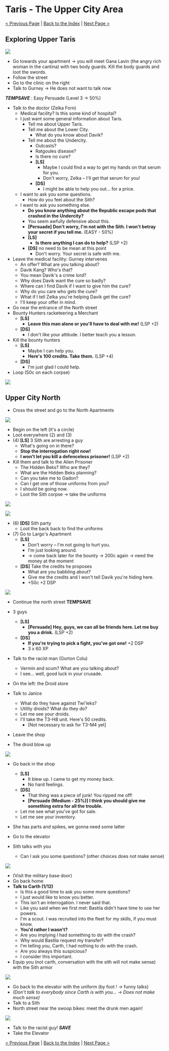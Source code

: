 Taris - The Upper City Area
====================================================

[< Previous Page](021_Taris.md)
| [Back to the Index](../index.md)
| [Next Page >](023_Taris.md)

## Exploring Upper Taris

![](images/maps/map_taris_upper_streets2.png)

- Go towards your apartment -> you will meet Gana Lavin (the angry rich woman in the cantina) with two body guards. Kill the body guards and loot the swords.
- Follow the street
- Go to the clinic on the right
- Talk to Gurney -> He does not want to talk now

**_TEMPSAVE_** : Easy Persuade (Level 3 -> 50%)

- Talk to the doctor (Zelka Forn)
  - Medical facility? Is this some kind of hospital?
  - I just want some general information about Taris.
    - Tell me about Upper Taris.
    - Tell me about the Lower City.
      - What do you know about Davik?
    - Tell me about the Undercity.
      - Outcasts?
      - Ratgoules disease?
      - Is there no cure?
      - **[LS]**
        - Maybe I could find a way to get my hands on that serum for you.
        - Don't worry, Zelka – I'll get that serum for you!
      - **[DS]**
        - I might be able to help you out... for a price.
  - I want to ask you some questions.
    - How do you feel about the Sith?
  - I want to ask you something else.
    - **Do you know anything about the Republic escape pods that crashed in the Undercity?**
    - You seem awfully defensive about this.
    - **[Persuade] Don't worry, I'm not with the Sith. I won't betray your secret if you tell me.** (EASY - 50%)
    - **[LS]**
      - **Is there anything I can do to help?** (LSP +2)
    - **[DS]** no need to be mean at this point
      - Don't worry. Your secret is safe with me.
- Leave the medical facility: Gurney intervenes
  - An offer? What are you talking about?
  - Davik Kang? Who's that?
  - You mean Davik's a crime lord?
  - Why does Davik want the cure so badly?
  - Where can I find Davik if I want to give him the cure?
  - Why do you care who gets the cure?
  - What if I tell Zelka you're helping Davik get the cure?
  - I'll keep your offer in mind.
- Go near the entrance of the North street
- Bounty Hunters racketeering a Merchant
  - **[LS]**
    - **Leave this man alone or you'll have to deal with me!** (LSP +2)
  - **[DS]**
    - I don't like your attitude. I better teach you a lesson.
- Kill the bounty hunters
  - **[LS]**
    - Maybe I can help you.
    - **Here's 100 credits. Take them.** (LSP +4)
  - **[DS]**
    - I'm just glad I could help.
- Loop (50c on each corpse)

![](../../resources/images/screenshots/exploringUpperTaris.png)

## Upper City North

- Cross the street and go to the North Apartments

![](images/maps/mapTarisUpperApt2.png)

- Begin on the left (it's a circle)
- Loot everywhere (2) and (3)
- (4) **[LS]** 3 Sith are arresting a guy
  - What's going on in there?
  - **Stop the interrogation right now!**
  - **I won't let you kill a defenceless prisoner!** (LSP +2)
- Kill them and talk to the Alien Prisoner
  - The Hidden Beks? Who are they?
  - What are the Hidden Beks planning?
  - Can you take me to Gadon?
  - Can I get one of those uniforms from you?
  - I should be going now.
  - Loot the Sith corpse -> take the uniforms

![](../../resources/images/screenshots/tarisSithUniforms1.png)

![](../../resources/images/screenshots/tarisSithUniforms2.png)

- (6) **[DS]** Sith party
  - Loot the back back to find the uniforms
- (7) Go to Largo's Apartment
  - **[LS]**
    - Don't worry – I'm not going to hurt you.
    - I'm just looking around.
    - -> come back later for the bounty -> 200c again -> need the money at the moment
  - **[DS]** Take the credits he proposes
    - What are you babbling about?
    - Give me the credits and I won't tell Davik you're hiding here.
    - +50c +2 DSP

![](images/maps/mapTarisUpperCityNorth.png)

- Continue the north street **TEMPSAVE**
- 3 guys
  - **[LS]**
    - **[Persuade] Hey, guys, we can all be friends here. Let me buy you a drink.** (LSP +2)
  - **[DS]**
    - **If you're trying to pick a fight, you've got one!** +2 DSP
    - 3 x 60 XP
- Talk to the racist man (Gorton Colu)
  - Vermin and scum? What are you talking about?
  - I see... well, good luck in your crusade.
- On the left: the Droid store


- Talk to Janice
  - What do they have against Twi'leks?
  - Utility droids? What do they do?
  - Let me see your droids.
  - I'll take the T3-H8 unit. Here's 50 credits.
    - [Not necessary to ask for T3-M4 yet]
- Leave the shop
- The droid blow up

![](../../resources/images/screenshots/tarisBrokenDroid.png)

- Go back in the shop
  - **[LS]**
    - It blew up. I came to get my money back.
    - No hard feelings.
  - **[DS]**
    - That thing was a piece of junk! You ripped me off!
    - **[Persuade (Medium - 25%)] I think you should give me something extra for all the trouble.**
  - Let me see what you've got for sale.
  - Let me see your inventory.


- She has parts and spikes, we gonna need some latter
- Go to the elevator
- Sith talks with you
  - Can I ask you some questions? (other choices does not make sense)

![](../../resources/images/screenshots/tarisSithElevator.png)


- (Visit the military base door)
- Go back home
- **Talk to Carth (1/12)**
  - Is this a good time to ask you some more questions?
  - I just would like to know you better.
  - This isn't an interrogation. I never said that.
  - Like you said when we first met: Bastila didn't have time to use her powers.
  - I'm a scout. I was recruited into the fleet for my skills, if you must know.
  - **You'd rather I wasn't?**
  - Are you implying *I* had something to do with the crash?
  - Why would Bastila request my transfer?
  - I'm telling you, Carth, I had nothing to do with the crash.
  - Are you always this suspicious?
  - I consider this important.
- Equip you (not carth, conversation with the sith will not make sense) with the Sith armor

![](../../resources/images/screenshots/tarisSithDisguise.png)

- Go back to the elevator with the uniform (by foot ! -> funny talks)
- _(Don't talk to everybody since Carth is with you... -> Does not make much sense)_
- Talk to a Sith
- North street near the swoop bikes: meet the drunk men again!

![](../../resources/images/screenshots/tarisSithDisguise2.png)

- Talk to the racist guy!
  **_SAVE_**
- Take the Elevator

[< Previous Page](021_Taris.md) | [Back to the Index](../index.md) | [Next Page >](023_Taris.md)

